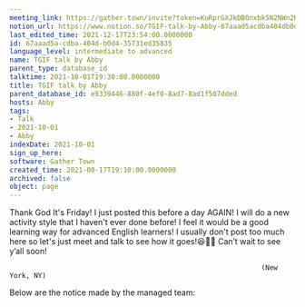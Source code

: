 ```yaml
---
meeting_link: https://gather.town/invite?token=KuRprGXJkDBOnxbkSN2NWn2HuHjwl9GJ
notion_url: https://www.notion.so/TGIF-talk-by-Abby-67aaad5acdba404db0d435731ed35835
last_edited_time: 2021-12-17T23:54:00.0000000
id: 67aaad5a-cdba-404d-b0d4-35731ed35835
language_level: intermediate to advanced
name: TGIF talk by Abby
parent_type: database_id
talktime: 2021-10-01T19:30:00.0000000
title: TGIF talk by Abby
parent_database_id: e9339446-880f-4ef0-8ad7-8ad1f507dded
hosts: Abby
tags:
- Talk
- 2021-10-01
- Abby
indexDate: 2021-10-01
sign_up_here: 
software: Gather Town
created_time: 2021-08-17T19:10:00.0000000
archived: false
object: page
---
```


Thank God It's Friday! I just posted this before a day AGAIN!
I will do a new activity style that I haven't ever done before! I feel it would be a good learning way for advanced English learners!
I usually don't post too much here so let's just meet and talk to see how it goes!😆👍🏻
Can’t wait to see y’all soon!


                                                                  (New York, NY)
                                                  



Below are the notice made by the managed team:


